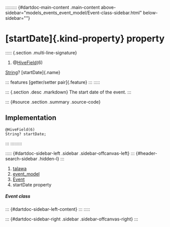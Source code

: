 ::::::::: {#dartdoc-main-content .main-content above-sidebar="models_events_event_model/Event-class-sidebar.html" below-sidebar=""}
<div>

# [startDate]{.kind-property} property

</div>

::::: {.section .multi-line-signature}
<div>

1.  @[HiveField](https://pub.dev/documentation/hive/2.2.3/hive/HiveField-class.html)(6)

</div>

[String](https://api.flutter.dev/flutter/dart-core/String-class.html)?
[startDate]{.name}

::: features
[getter/setter pair]{.feature}
:::
:::::

::: {.section .desc .markdown}
The start date of the event.
:::

::: {#source .section .summary .source-code}
## Implementation

``` language-dart
@HiveField(6)
String? startDate;
```
:::
:::::::::

::::: {#dartdoc-sidebar-left .sidebar .sidebar-offcanvas-left}
::: {#header-search-sidebar .hidden-l}
:::

1.  [talawa](../../index.html)
2.  [event_model](../../models_events_event_model/)
3.  [Event](../../models_events_event_model/Event-class.html)
4.  startDate property

##### Event class

::: {#dartdoc-sidebar-left-content}
:::
:::::

::: {#dartdoc-sidebar-right .sidebar .sidebar-offcanvas-right}
:::
